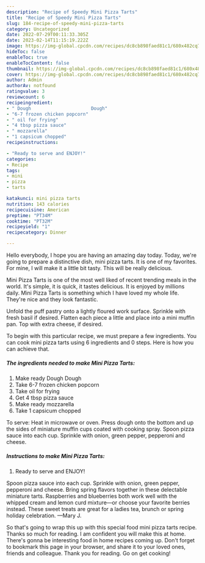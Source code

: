 ```yaml
---
description: "Recipe of Speedy Mini Pizza Tarts"
title: "Recipe of Speedy Mini Pizza Tarts"
slug: 184-recipe-of-speedy-mini-pizza-tarts
category: Uncategorized
date: 2022-07-29T00:11:33.305Z
date: 2023-02-14T11:15:19.222Z
image: https://img-global.cpcdn.com/recipes/dc8cb898faed81c1/680x482cq70/mini-pizza-tarts-recipe-main-photo.jpg
hideToc: false
enableToc: true
enableTocContent: false
thumbnail: https://img-global.cpcdn.com/recipes/dc8cb898faed81c1/680x482cq70/mini-pizza-tarts-recipe-main-photo.jpg
cover: https://img-global.cpcdn.com/recipes/dc8cb898faed81c1/680x482cq70/mini-pizza-tarts-recipe-main-photo.jpg
author: Admin
authorAv: notfound
ratingvalue: 3
reviewcount: 6
recipeingredient:
- " Dough                      Dough"
- "6-7 frozen chicken popcorn"
- " oil for frying"
- "4 tbsp pizza sauce"
- " mozzarella"
- "1 capsicum chopped"
recipeinstructions:

- "Ready to serve and ENJOY!"
categories:
- Recipe
tags:
- mini
- pizza
- tarts

katakunci: mini pizza tarts 
nutrition: 143 calories
recipecuisine: American
preptime: "PT34M"
cooktime: "PT32M"
recipeyield: "1"
recipecategory: Dinner

---
```



Hello everybody, I hope you are having an amazing day today. Today, we're going to prepare a distinctive dish, mini pizza tarts. It is one of my favorites. For mine, I will make it a little bit tasty. This will be really delicious.

Mini Pizza Tarts is one of the most well liked of recent trending meals in the world. It's simple, it is quick, it tastes delicious. It is enjoyed by millions daily. Mini Pizza Tarts is something which I have loved my whole life. They're nice and they look fantastic.

Unfold the puff pastry onto a lightly floured work surface. Sprinkle with fresh basil if desired. Flatten each piece a little and place into a mini muffin pan. Top with extra cheese, if desired.


To begin with this particular recipe, we must prepare a few ingredients. You can cook mini pizza tarts using 6 ingredients and 0 steps. Here is how you can achieve that.

<!--inarticleads1-->

##### The ingredients needed to make Mini Pizza Tarts:

1. Make ready  Dough                      Dough
1. Take 6-7 frozen chicken popcorn
1. Take  oil for frying
1. Get 4 tbsp pizza sauce
1. Make ready  mozzarella
1. Take 1 capsicum chopped


To serve: Heat in microwave or oven. Press dough onto the bottom and up the sides of miniature muffin cups coated with cooking spray. Spoon pizza sauce into each cup. Sprinkle with onion, green pepper, pepperoni and cheese. 

<!--inarticleads2-->

##### Instructions to make Mini Pizza Tarts:


1. Ready to serve and ENJOY!

Spoon pizza sauce into each cup. Sprinkle with onion, green pepper, pepperoni and cheese. Bring spring flavors together in these delectable miniature tarts. Raspberries and blueberries both work well with the whipped cream and lemon curd mixture—or choose your favorite berries instead. These sweet treats are great for a ladies tea, brunch or spring holiday celebration. —Mary J. 

So that's going to wrap this up with this special food mini pizza tarts recipe. Thanks so much for reading. I am confident you will make this at home. There's gonna be interesting food in home recipes coming up. Don't forget to bookmark this page in your browser, and share it to your loved ones, friends and colleague. Thank you for reading. Go on get cooking!
